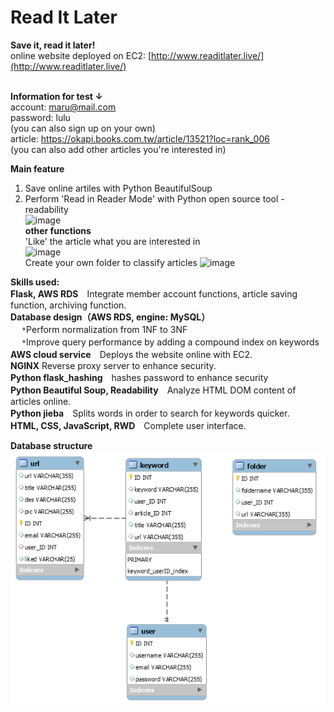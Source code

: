 # Read It Later
**Save it, read it later!**<br>
online website deployed on EC2: [http://www.readitlater.live/](http://www.readitlater.live/)<br><br>

**Information for test ↓** <br>
account: maru@mail.com<br>
password: lulu<br>
(you can also sign up on your own)<br>
article: https://okapi.books.com.tw/article/13521?loc=rank_006<br>
(you can also add other articles you're interested in)<br>


**Main feature**<br>
1. Save online artiles with Python BeautifulSoup<br>
2. Perform 'Read in Reader Mode' with Python open source tool - readability<br>
![image](https://github.com/Jhih-cell/ReadItLater/blob/main/readmode.gif)<br>
**other functions**<br>
'Like' the article what you are interested in<br>
![image](https://github.com/Jhih-cell/ReadItLater/blob/main/like.gif)<br>
Create your own folder to classify articles
![image](https://github.com/Jhih-cell/ReadItLater/blob/main/classify.gif)<br>


**Skills used:**<br>
**Flask, AWS RDS**　Integrate member account functions, article saving function, archiving function.<br>
**Database design（AWS RDS, engine: MySQL）**<br>　
`*`Perform normalization from 1NF to 3NF<br>　
`*`Improve query performance by adding a compound index on keywords<br>
**AWS cloud service**　Deploys the website online with EC2.<br>
**NGINX** Reverse proxy server to enhance security.<br>
**Python flask_hashing**　hashes password to enhance security<br>
**Python Beautiful Soup, Readability**　Analyze HTML DOM content of articles online.<br>
**Python jieba**　Splits words in order to search for keywords quicker.<br>
**HTML, CSS, JavaScript, RWD**　Complete user interface.<br>

**Database structure**<br>
![image](https://github.com/Jhih-cell/ReadItLater/blob/main/db.png)
